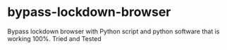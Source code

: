 # bypass-lockdown-browser
Bypass lockdown browser with Python script and python software that is working 100%. Tried and Tested
